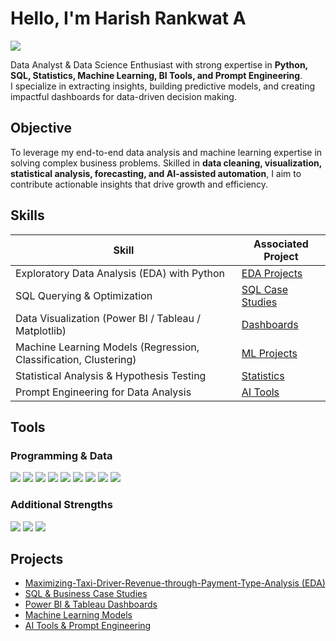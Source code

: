 # Hello, I'm Harish Rankwat A
<a href="https://www.linkedin.com/in/harish-rankwat/"><img src="https://img.shields.io/badge/-LinkedIn-0072b1?&style=for-the-badge&logo=linkedin&logoColor=white" /></a>

Data Analyst & Data Science Enthusiast with strong expertise in **Python, SQL, Statistics, Machine Learning, BI Tools, and Prompt Engineering**.  
I specialize in extracting insights, building predictive models, and creating impactful dashboards for data-driven decision making.

## Objective

To leverage my end-to-end data analysis and machine learning expertise in solving complex business problems. Skilled in **data cleaning, visualization, statistical analysis, forecasting, and AI-assisted automation**, I aim to contribute actionable insights that drive growth and efficiency.  

## Skills

| Skill                                         | Associated Project         |
|-----------------------------------------------|----------------------------|
| Exploratory Data Analysis (EDA) with Python   | <a href="https://github.com/HarishRankwatA/Maximizing-Taxi-Driver-Revenue-through-Payment-Type-Analysis"> EDA Projects</a> |
| SQL Querying & Optimization                   | <a href="https://github.com/HarishRankwatA/SQL-Projects"> SQL Case Studies</a> |
| Data Visualization (Power BI / Tableau / Matplotlib) | <a href="https://github.com/HarishRankwatA/Visualization-Projects"> Dashboards</a> |
| Machine Learning Models (Regression, Classification, Clustering) | <a href="https://github.com/HarishRankwatA/ML-Projects"> ML Projects</a> |
| Statistical Analysis & Hypothesis Testing      | <a href="https://github.com/HarishRankwatA/Stats-Projects"> Statistics</a> |
| Prompt Engineering for Data Analysis           | <a href="https://github.com/HarishRankwatA/AI-Prompt-Projects"> AI Tools</a> |

## Tools

### Programming & Data
<div>
    <img src="https://img.shields.io/badge/-Python-3776AB?&style=for-the-badge&logo=python&logoColor=white" />
    <img src="https://img.shields.io/badge/-SQL-003B57?&style=for-the-badge&logo=postgresql&logoColor=white" />
    <img src="https://img.shields.io/badge/-Pandas-150458?&style=for-the-badge&logo=pandas&logoColor=white" />
    <img src="https://img.shields.io/badge/-NumPy-013243?&style=for-the-badge&logo=numpy&logoColor=white" />
    <img src="https://img.shields.io/badge/-Matplotlib-000000?&style=for-the-badge&logo=plotly&logoColor=white" />
    <img src="https://img.shields.io/badge/-Seaborn-4C8CBF?&style=for-the-badge&logo=python&logoColor=white" />
    <img src="https://img.shields.io/badge/-PowerBI-F2C811?&style=for-the-badge&logo=powerbi&logoColor=black" />
    <img src="https://img.shields.io/badge/-Tableau-E97627?&style=for-the-badge&logo=tableau&logoColor=white" />
    <img src="https://img.shields.io/badge/-ScikitLearn-F7931E?&style=for-the-badge&logo=scikitlearn&logoColor=white" />
</div>

### Additional Strengths
<div>
    <img src="https://img.shields.io/badge/-Git-181717?&style=for-the-badge&logo=git&logoColor=white" />
    <img src="https://img.shields.io/badge/-Excel-217346?&style=for-the-badge&logo=microsoftexcel&logoColor=white" />
    <img src="https://img.shields.io/badge/-Prompt_Engineering-FF6F00?&style=for-the-badge&logo=openai&logoColor=white" />
</div>


## Projects
- <a href="https://github.com/HarishRankwatA/Maximizing-Taxi-Driver-Revenue-through-Payment-Type-Analysis"> Maximizing-Taxi-Driver-Revenue-through-Payment-Type-Analysis (EDA)</a>
- <a href="https://github.com/HarishRankwatA/SQL-Projects"> SQL & Business Case Studies</a>
- <a href="https://github.com/HarishRankwatA/Visualization-Projects"> Power BI & Tableau Dashboards</a>
- <a href="https://github.com/HarishRankwatA/ML-Projects"> Machine Learning Models</a>
- <a href="https://github.com/HarishRankwatA/AI-Prompt-Projects"> AI Tools & Prompt Engineering</a>
